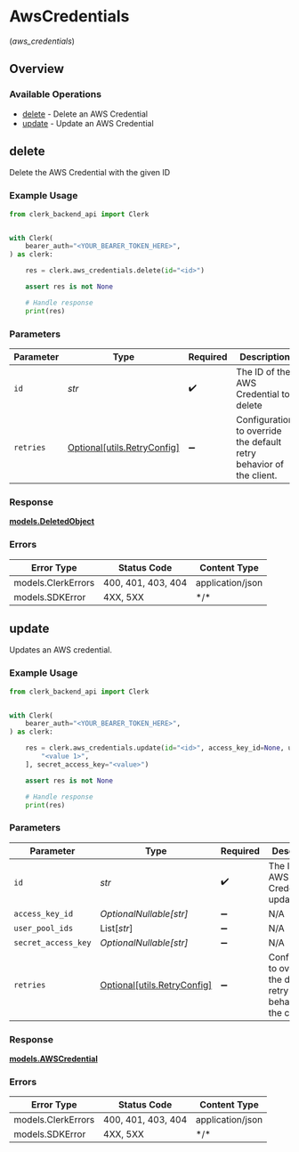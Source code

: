 # AwsCredentials
(*aws_credentials*)

## Overview

### Available Operations

* [delete](#delete) - Delete an AWS Credential
* [update](#update) - Update an AWS Credential

## delete

Delete the AWS Credential with the given ID

### Example Usage

<!-- UsageSnippet language="python" operationID="DeleteAWSCredential" method="delete" path="/aws_credentials/{id}" -->
```python
from clerk_backend_api import Clerk


with Clerk(
    bearer_auth="<YOUR_BEARER_TOKEN_HERE>",
) as clerk:

    res = clerk.aws_credentials.delete(id="<id>")

    assert res is not None

    # Handle response
    print(res)

```

### Parameters

| Parameter                                                           | Type                                                                | Required                                                            | Description                                                         |
| ------------------------------------------------------------------- | ------------------------------------------------------------------- | ------------------------------------------------------------------- | ------------------------------------------------------------------- |
| `id`                                                                | *str*                                                               | :heavy_check_mark:                                                  | The ID of the AWS Credential to delete                              |
| `retries`                                                           | [Optional[utils.RetryConfig]](../../models/utils/retryconfig.md)    | :heavy_minus_sign:                                                  | Configuration to override the default retry behavior of the client. |

### Response

**[models.DeletedObject](../../models/deletedobject.md)**

### Errors

| Error Type         | Status Code        | Content Type       |
| ------------------ | ------------------ | ------------------ |
| models.ClerkErrors | 400, 401, 403, 404 | application/json   |
| models.SDKError    | 4XX, 5XX           | \*/\*              |

## update

Updates an AWS credential.

### Example Usage

<!-- UsageSnippet language="python" operationID="UpdateAWSCredential" method="patch" path="/aws_credentials/{id}" -->
```python
from clerk_backend_api import Clerk


with Clerk(
    bearer_auth="<YOUR_BEARER_TOKEN_HERE>",
) as clerk:

    res = clerk.aws_credentials.update(id="<id>", access_key_id=None, user_pool_ids=[
        "<value 1>",
    ], secret_access_key="<value>")

    assert res is not None

    # Handle response
    print(res)

```

### Parameters

| Parameter                                                           | Type                                                                | Required                                                            | Description                                                         |
| ------------------------------------------------------------------- | ------------------------------------------------------------------- | ------------------------------------------------------------------- | ------------------------------------------------------------------- |
| `id`                                                                | *str*                                                               | :heavy_check_mark:                                                  | The ID of the AWS Credential to update                              |
| `access_key_id`                                                     | *OptionalNullable[str]*                                             | :heavy_minus_sign:                                                  | N/A                                                                 |
| `user_pool_ids`                                                     | List[*str*]                                                         | :heavy_minus_sign:                                                  | N/A                                                                 |
| `secret_access_key`                                                 | *OptionalNullable[str]*                                             | :heavy_minus_sign:                                                  | N/A                                                                 |
| `retries`                                                           | [Optional[utils.RetryConfig]](../../models/utils/retryconfig.md)    | :heavy_minus_sign:                                                  | Configuration to override the default retry behavior of the client. |

### Response

**[models.AWSCredential](../../models/awscredential.md)**

### Errors

| Error Type         | Status Code        | Content Type       |
| ------------------ | ------------------ | ------------------ |
| models.ClerkErrors | 400, 401, 403, 404 | application/json   |
| models.SDKError    | 4XX, 5XX           | \*/\*              |